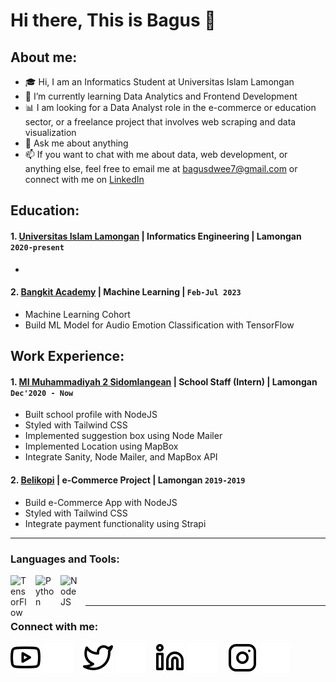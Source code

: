 # Hi there, This is Bagus 👋
## About me:
- 🎓 Hi, I am an Informatics Student at Universitas Islam Lamongan 
- 🌱 I’m currently learning Data Analytics and Frontend Development
- 📊 I am looking for a Data Analyst role in the e-commerce or education sector, or a freelance project that involves web scraping and data visualization
- 💬 Ask me about anything
- 📫 If you want to chat with me about data, web development, or anything else, feel free to email me at bagusdwee7@gmail.com or connect with me on [LinkedIn](https://www.linkedin.com/in/bagus-dwi-santoso-623522154)

## Education:

#### 1. [Universitas Islam Lamongan](https://www.unisla.ac.id) | Informatics Engineering | Lamongan `2020-present`
   - 
 #### 2. [Bangkit Academy](https://drive.google.com/file/d/11-QpgyazC3Od4UYlD0AihbiHj0zbl5RO/view?usp=sharing) | Machine Learning | `Feb-Jul 2023`
   - Machine Learning Cohort
   - Build ML Model for Audio Emotion Classification with TensorFlow

## Work Experience:
#### 1. [MI Muhammadiyah 2 Sidomlangean](https://mim2sidomlangean) | School Staff (Intern) | Lamongan `Dec'2020 - Now`
   - Built school profile with NodeJS
   - Styled with Tailwind CSS
   - Implemented suggestion box using Node Mailer
   - Implemented Location using MapBox
   - Integrate Sanity, Node Mailer, and MapBox API
#### 2. [Belikopi](https://belikopi.vercel.app) | e-Commerce Project | Lamongan `2019-2019`
   - Build e-Commerce App with NodeJS
   - Styled with Tailwind CSS
   - Integrate payment functionality using Strapi
---

### Languages and Tools:

[<img align="left" alt="TensorFlow" width="30px" src="https://upload.wikimedia.org/wikipedia/commons/3/38/Jupyter_logo.svg" style="padding-right:10px;" />][webdev]
[<img align="left" alt="Python" width="30px" src="https://upload.wikimedia.org/wikipedia/commons/thumb/c/c3/Python-logo-notext.svg/110px-Python-logo-notext.svg.png?20100317150552" style="padding-right:10px;" />][webdev]
[<img align="left" alt="NodeJS" width="30px" src="https://upload.wikimedia.org/wikipedia/commons/d/d9/Node.js_logo.svg" style="padding-right:10px;" />][webdev]

<br />
<br />

---
### Connect with me:

[![website](./img/youtube-light.svg)](https://www.youtube.com/channel/UCQA3VVDRaCut-6a3Uk3wcXQ#gh-light-mode-only)
[![website](./img/youtube-dark.svg)](https://www.youtube.com/channel/UCQA3VVDRaCut-6a3Uk3wcXQ#gh-dark-mode-only)
&nbsp;&nbsp;
[![website](./img/twitter-light.svg)](https://twitter.com/bagusdwsn#gh-light-mode-only)
[![website](./img/twitter-dark.svg)](https://twitter.com/bagusdwsn#gh-dark-mode-only)
&nbsp;&nbsp;
[![website](./img/linkedin-light.svg)](https://www.linkedin.com/in/bagus-dwi-santoso-623522154/#gh-light-mode-only)
[![website](./img/linkedin-dark.svg)](https://www.linkedin.com/in/bagus-dwi-santoso-623522154/#gh-dark-mode-only)
&nbsp;&nbsp;
[![website](./img/instagram-light.svg)](https://instagram.com/bagusdwsn#gh-light-mode-only)
[![website](./img/instagram-dark.svg)](https://instagram.com/bagusdwsn#gh-dark-mode-only)



[webdev]: https://github.com/bagusdwsn/bagusdwsn
